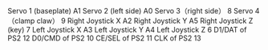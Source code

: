 Servo 1 (baseplate)	A1
Servo 2 (left side)	A0
Servo 3（right side）	8
Servo 4（clamp claw）	9
Right Joystick X	A2
Right Joystick Y	A5
Right Joystick Z (key)	7
Left Joystick X	A3
Left Joystick Y	A4
Left Joystick Z	6
D1/DAT of PS2	12
D0/CMD of PS2	10
CE/SEL of PS2	11
CLK of PS2	13